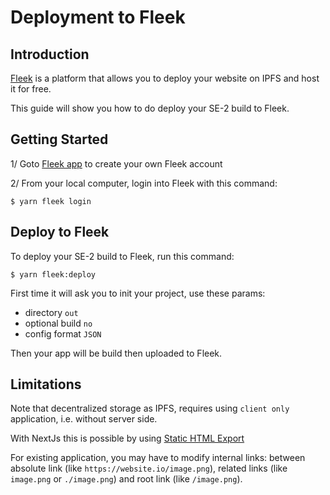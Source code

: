 # Deployment to Fleek

## Introduction

[Fleek](https://fleet.xyz) is a platform that allows you to deploy your website on IPFS and host it for free.

This guide will show you how to do deploy your SE-2 build to Fleek.

## Getting Started

1/ Goto [Fleek app](https://app.fleek.xyz/) to create your own Fleek account

2/ From your local computer, login into Fleek with this command:

```shell
$ yarn fleek login
```

## Deploy to Fleek

To deploy your SE-2 build to Fleek, run this command:

```shell
$ yarn fleek:deploy
```

First time it will ask you to init your project, use these params:

- directory `out`
- optional build `no`
- config format `JSON`

Then your app will be build then uploaded to Fleek.

## Limitations

Note that decentralized storage as IPFS, requires using `client only` application, i.e. without server side.

With NextJs this is possible by using [Static HTML Export](https://nextjs.org/docs/app/building-your-application/deploying#static-html-export)

For existing application, you may have to modify internal links: between absolute link (like `https://website.io/image.png`), related links (like `image.png` or `./image.png`) and root link (like `/image.png`).
